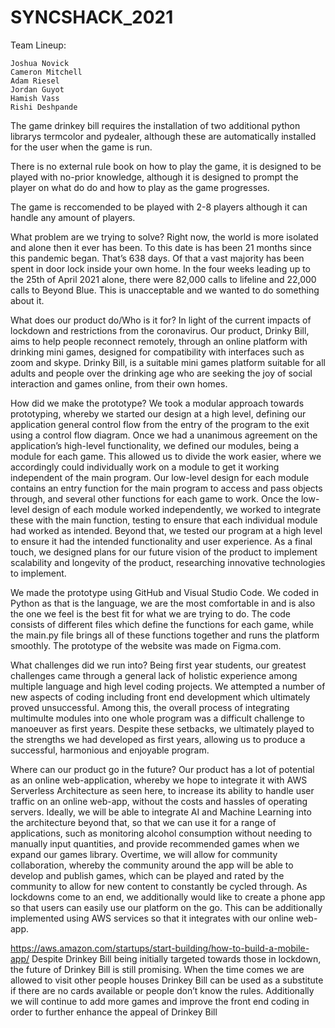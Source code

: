 # SYNCSHACK_2021

Team Lineup:

    Joshua Novick
    Cameron Mitchell
    Adam Riesel
    Jordan Guyot
    Hamish Vass
    Rishi Deshpande


The game drinkey bill requires the installation of two additional python librarys termcolor and pydealer, although these are automatically installed for the user when the game is run.

There is no external rule book on how to play the game, it is designed to be played with no-prior knowledge, although it is designed to prompt the player on what do do and how to play as the game progresses.

The game is reccomended to be played with 2-8 players although it can handle any amount of players.



What problem are we trying to solve?
Right now, the world is more isolated and alone then it ever has been. To this date is has been 21 months since this pandemic began. That’s 638 days. Of that a vast majority has been spent in door lock inside your own home. In the four weeks leading up to the 25th of April 2021 alone, there were 82,000 calls to lifeline and 22,000 calls to Beyond Blue. This is unacceptable and we wanted to do something about it.

What does our product do/Who is it for?
In light of the current impacts of lockdown and restrictions from the coronavirus. Our product, Drinky Bill, aims to help people reconnect remotely, through an online platform with drinking mini games, designed for compatibility with interfaces such as zoom and skype. Drinky Bill, is a suitable mini games platform suitable for all adults and people over the drinking age who are seeking the joy of social interaction and games online, from their own homes.

How did we make the prototype?
We took a modular approach towards prototyping, whereby we started our design at a high level, defining our application general control flow from the entry of the program to the exit using a control flow diagram. Once we had a unanimous agreement on the application’s high-level functionality, we defined our modules, being a module for each game. This allowed us to divide the work easier, where we accordingly could individually work on a module to get it working independent of the main program. Our low-level design for each module contains an entry function for the main program to access and pass objects through, and several other functions for each game to work. Once the low-level design of each module worked independently, we worked to integrate these with the main function, testing to ensure that each individual module had worked as intended. Beyond that, we tested our program at a high level to ensure it had the intended functionality and user experience. As a final touch, we designed plans for our future vision of the product to implement scalability and longevity of the product, researching innovative technologies to implement.

We made the prototype using GitHub and Visual Studio Code. We coded in Python as that is the language, we are the most comfortable in and is also the one we feel is the best fit for what we are trying to do. The code consists of different files which define the functions for each game, while the main.py file brings all of these functions together and runs the platform smoothly. The prototype of the website was made on Figma.com.
 
What challenges did we run into?
Being first year students, our greatest challenges came through a general lack of holistic experience among multiple language and high level coding projects. We attempted a number of new aspects of coding including front end development which ultimately proved unsuccessful. Among this, the overall process of integrating multimulte modules into one whole program was a difficult challenge to manoeuver as first years. Despite these setbacks, we ultimately played to the strengths we had developed as first years, allowing us to produce a successful, harmonious and enjoyable program.
 
Where can our product go in the future?
Our product has a lot of potential as an online web-application, whereby we hope to integrate it with AWS Serverless Architecture as seen here, to increase its ability to handle user traffic on an online web-app, without the costs and hassles of operating servers. 
Ideally, we will be able to integrate AI and Machine Learning into the architecture beyond that, so that we can use it for a range of applications, such as monitoring alcohol consumption without needing to manually input quantities, and provide recommended games when we expand our games library.
Overtime, we will allow for community collaboration, whereby the community around the app will be able to develop and publish games, which can be played and rated by the community to allow for new content to constantly be cycled through.
As lockdowns come to an end, we additionally would like to create a phone app so that users can easily use our platform on the go. This can be additionally implemented using AWS services so that it integrates with our online web-app.

https://aws.amazon.com/startups/start-building/how-to-build-a-mobile-app/ 
Despite Drinkey Bill being initially targeted towards those in lockdown, the future of Drinkey Bill is still promising. When the time comes we are allowed to visit other people houses Drinkey Bill can be used as a substitute if there are no cards available or people don’t know the rules. Additionally we will continue to add more games and improve the front end coding in order to further enhance the appeal of Drinkey Bill
